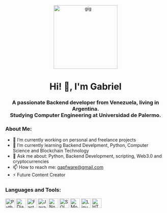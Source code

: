 <div id="header" align="center">
  <img
    src="https://media2.giphy.com/media/qgQUggAC3Pfv687qPC/giphy.gif?cid=ecf05e470la7tj61ze2u3crcgevp1gdr8guai09sthz2ypp5&rid=giphy.gif&ct=g"
    alt="gig"
    width="200"
  />
  <h1 align="center">Hi! 👋, I'm Gabriel</h1>
  <h3 align="center">
    A passionate Backend developer from Venezuela, living in Argentina. <br>
    Studying Computer Engineering at Universidad de Palermo.
  </h3>
</div>

### About Me:
- 🔭 I’m currently working on personal and freelance projects
- 🌱 I’m currently learning Backend Develpment, Python, Computer Science and Blockchain Technology
- 💬 Ask me about: Python, Backend Development, scripting, Web3.0 and cryptocurrencies
- 📫 How to reach me: gapfware@gmail.com
- ⚡ Future Content Creator

<div align="left">
  <h3>Languages and Tools:</h3>
  <img
    src="https://logos-download.com/wp-content/uploads/2016/10/Python_logo_icon.png"
    title="Python"
    alt="Python"
    width="30"
    height="30"
  />
  <img
    src="https://logodix.com/logo/1758841.png"
    title="Django"
    alt="Django"
    width="30"
    height="30"
  />
    <img
    src="https://branditechture.agency/brand-logos/wp-content/uploads/wpdm-cache/fastapi-900x0.png"
    title="FastAPI"
    alt="FastAPI"
    width="30"
    height="30"
  />
  <img
    src="https://www.britefish.net/wp-content/uploads/2019/06/logo-javascript-2.png"
    title="JavaScript"
    alt="JavaScript"
    width="30"
    height="30"
  />
  <img
    src="https://cdn.freebiesupply.com/logos/large/2x/nodejs-icon-logo-png-transparent.png"
    title="Node.js"
    alt="Node.js"
    width="30"
    height="30"
  />
  <img
    src="https://www.vhv.rs/dpng/d/543-5438423_mysql-logo-hd-png-download.png"
    title="MySQL"
    alt="SQL"
    width="30"
    height="30"
  />
  <img
    src="https://citywebconsultants.co.uk/sites/default/files/inline-images/mongo-medium.png"
    title="Mongo DB"
    alt="Mongo DB"
    width="30"
    height="30"
  />
  <img
    src="http://1000logos.net/wp-content/uploads/2017/03/LINUX-LOGO.png"
    title="Linux"
    alt="Linux"
    width="30"
    height="30"
  />
  <img
    src="https://logos-download.com/wp-content/uploads/2017/07/HTML5_badge.png"
    title="HTML"
    alt="HTML"
    width="30"
    height="30"
  />
</div>
